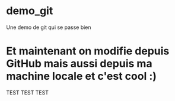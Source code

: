 demo_git
==============

Une demo de git qui se passe bien 


Et maintenant on modifie depuis GitHub
mais aussi depuis ma machine locale et c'est cool :)
==============
TEST TEST TEST 
